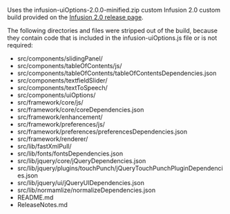 Uses the infusion-uiOptions-2.0.0-minified.zip custom Infusion 2.0 custom build provided on
the [Infusion 2.0 release page](https://github.com/fluid-project/infusion/releases/tag/infusion-2.0).

The following directories and files were stripped out of the build, because they contain
code that is included in the infusion-uiOptions.js file or is not required:

* src/components/slidingPanel/
* src/components/tableOfContents/js/
* src/components/tableOfContents/tableOfContentsDependencies.json
* src/components/textfieldSlider/
* src/components/textToSpeech/
* src/components/uiOptions/
* src/framework/core/js/
* src/framework/core/coreDependencies.json
* src/framework/enhancement/
* src/framework/preferences/js/
* src/framework/preferences/preferencesDependencies.json
* src/framework/renderer/
* src/lib/fastXmlPull/
* src/lib/fonts/fontsDependencies.json
* src/lib/jquery/core/jQueryDependencies.json
* src/lib/jquery/plugins/touchPunch/jQueryTouchPunchPluginDependencies.json
* src/lib/jquery/ui/jQueryUIDependencies.json
* src/lib/normamlize/normalizeDependencies.json
* README.md
* ReleaseNotes.md
